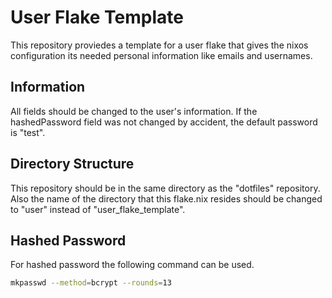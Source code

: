 # User Flake Template
This repository proviedes a template for a user flake that gives the nixos configuration its needed personal information like emails and usernames.
## Information
All fields should be changed to the user's information.
If the hashedPassword field was not changed by accident, the default password is "test".
## Directory Structure
This repository should be in the same directory as the "dotfiles" repository.
Also the name of the directory that this flake.nix resides should be changed to "user" instead of "user_flake_template".
## Hashed Password
For hashed password the following command can be used.
```sh
mkpasswd --method=bcrypt --rounds=13
```
